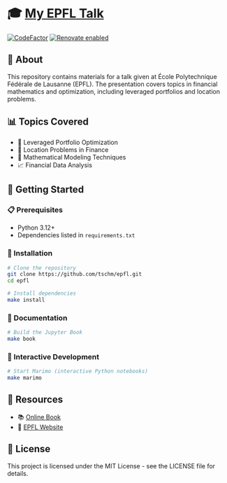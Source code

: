 # 🎓 [My EPFL Talk](https://tschm.github.io/epfl/)

[![CodeFactor](https://www.codefactor.io/repository/github/tschm/epfl/badge)](https://www.codefactor.io/repository/github/tschm/epfl)
[![Renovate enabled](https://img.shields.io/badge/renovate-enabled-brightgreen.svg)](https://github.com/renovatebot/renovate)

## 📝 About

This repository contains materials for a talk given at École Polytechnique
Fédérale de Lausanne (EPFL). The presentation covers topics in financial
mathematics and optimization, including leveraged portfolios and location problems.

## 📊 Topics Covered

- 💼 Leveraged Portfolio Optimization
- 📍 Location Problems in Finance
- 🧮 Mathematical Modeling Techniques
- 📈 Financial Data Analysis

## 🚀 Getting Started

### 📋 Prerequisites

- Python 3.12+
- Dependencies listed in `requirements.txt`

### 🔧 Installation

```bash
# Clone the repository
git clone https://github.com/tschm/epfl.git
cd epfl

# Install dependencies
make install
```

### 📖 Documentation

```bash
# Build the Jupyter Book
make book
```

### 🧪 Interactive Development

```bash
# Start Marimo (interactive Python notebooks)
make marimo
```

## 🔗 Resources

- 📚 [Online Book](https://tschm.github.io/epfl/)
- 🧠 [EPFL Website](https://www.epfl.ch/en/)

## 📄 License

This project is licensed under the MIT License - see the LICENSE file for details.
